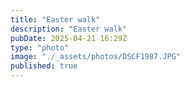 ```yaml
---
title: "Easter walk"
description: "Easter walk"
pubDate: 2025-04-21 16:29Z
type: "photo"
image: "./_assets/photos/DSCF1987.JPG"
published: true
---
```

